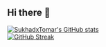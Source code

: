 ## Hi there 👋

<!--
**SukhadxTomar/SukhadxTomar** is a ✨ _special_ ✨ repository because its `README.md` (this file) appears on your GitHub profile.

Here are some ideas to get you started:

- 🔭 I’m currently working on ...
- 🌱 I’m currently learning ...
- 👯 I’m looking to collaborate on ...
- 🤔 I’m looking for help with ...
- 💬 Ask me about ...
- 📫 How to reach me: ...
- 😄 Pronouns: ...
- ⚡ Fun fact: ...
-->

[![SukhadxTomar's GitHub stats](https://github-readme-stats.vercel.app/api?username=SukhadxTomar)](https://github.com/SukhadxTomar/github-readme-stats)  
[![GitHub Streak](https://streak-stats.demolab.com?user=SukhadxTomar&theme=dark&hide_border=false)](https://git.io/streak-stats)
